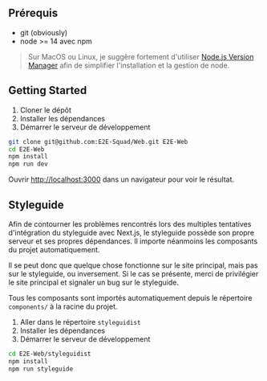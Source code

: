 ## Prérequis
* git (obviously)
* node >= 14 avec npm

> Sur MacOS ou Linux, je suggère fortement d'utiliser
> [Node.js Version Manager](https://github.com/nvm-sh/nvm#installing-and-updating) afin de simplifier l'installation et
> la gestion de node.

## Getting Started

1. Cloner le dépôt
2. Installer les dépendances
3. Démarrer le serveur de développement

```bash
git clone git@github.com:E2E-Squad/Web.git E2E-Web
cd E2E-Web
npm install
npm run dev
```

Ouvrir [http://localhost:3000](http://localhost:3000) dans un navigateur pour voir le résultat.

## Styleguide

Afin de contourner les problèmes rencontrés lors des multiples tentatives d'intégration du styleguide
avec Next.js, le styleguide possède son propre serveur et ses propres dépendances. Il importe néanmoins
les composants du projet automatiquement.

Il se peut donc que quelque chose fonctionne sur le site principal, mais pas sur le styleguide, ou inversement. Si le
cas se présente, merci de privilégier le site principal et signaler un bug sur le styleguide.

Tous les composants sont importés automatiquement depuis le répertoire `components/` à la racine du projet. 

1. Aller dans le répertoire `styleguidist`
2. Installer les dépendances
3. Démarrer le serveur de développement

```bash
cd E2E-Web/styleguidist
npm install
npm run styleguide
```